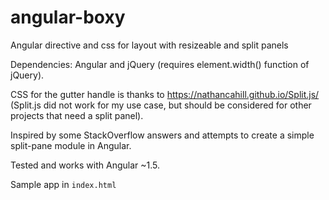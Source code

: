 # angular-boxy
Angular directive and css for layout with resizeable and split panels

Dependencies: Angular and jQuery (requires element.width() function of jQuery).

CSS for the gutter handle is thanks to https://nathancahill.github.io/Split.js/
(Split.js did not work for my use case, but should be considered for other projects that need a split panel).

Inspired by some StackOverflow answers and attempts to create a simple split-pane module in Angular.

Tested and works with Angular ~1.5.

Sample app in `index.html`
